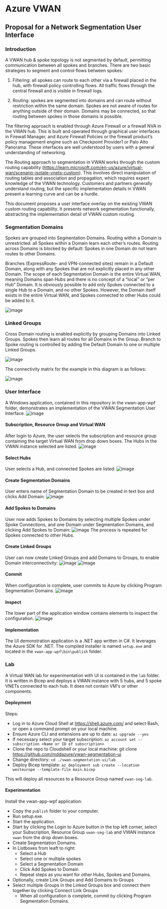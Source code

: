 # Azure VWAN 
## Proposal for a Network Segmentation User Interface
### Introduction
A VWAN hub & spoke topology is not segmented by default, permitting communication between all spokes and branches. There are two basic strategies to segment and control flows between spokes:
1.	Filtering: all spokes can route to each other via a firewall placed in the hub, with firewall policy controlling flows. All traffic flows through the central firewall and is visible in firewall logs.

2.	Routing: spokes are segmented into domains and can route without restriction within the same domain. Spokes are not aware of routes for anything outside of their domain. Domains may be connected, so that routing between spokes in those domains is possible.

The filtering approach is enabled through Azure Firewall or a firewall NVA in the VWAN hub. This is built and operated through graphical user interfaces in Firewall Manager, and Azure Firewall Policies or the firewall product’s policy management engine such as Checkpoint Provider1 or Palo Alto Panorama. These interfaces are well understood by users with a general understanding of networking. 

The Routing approach to segmentation in VWAN works through the custom routing capability (https://learn.microsoft.com/en-us/azure/virtual-wan/scenario-isolate-vnets-custom). This involves direct manipulation of routing tables and association and propagation, which requires expert knowledge of the VWAN technology. Customers and partners generally understand routing, but the specific implementation details in VWAN present a learning curve and can be a hurdle.

This document proposes a user interface overlay on the existing VWAN custom routing capability. It presents network segmentation functionally, abstracting the implementation detail of VWAN custom routing.
### Segmentation Domains
Spokes are grouped into Segmentation Domains. Routing within a Domain is unrestricted: all Spokes within a Domain learn each other’s routes. Routing across Domains is blocked by default: Spokes in one Domain do not learn routes to other Domains.

Branches (ExpressRoute- and VPN-connected sites) remain in a Default Domain, along with any Spokes that are not explicitly placed in any other Domain.
The scope of each Segmentation Domain is the entire Virtual WAN, meaning Domains span Hubs and there is no concept of a “local” or “per Hub” Domain. It is obviously possible to add only Spokes connected to a single Hub to a Domain, and no other Spokes. However, the Domain itself exists in the entire Virtual WAN, and Spokes connected to other Hubs could be added to it. 

![image](images/segmentationdomains.png)

### Linked Groups
Cross Domain routing is enabled explicitly by grouping Domains into Linked Groups. Spokes then learn all routes for all Domains in the Group. Branch to Spoke routing is controlled by adding the Default Domain to one or multiple Linked Groups.

![image](images/linkedgroups.png)

The connectivity matrix for the example in this diagram is as follows:

![image](images/matrix.png)

### User Interface
A Windows application, contained in this repository in the vwan-app-wpf folder, demonstrates an implementation of the VWAN Segmentation User Interface.
![image](images/app-ui.png)

#### Subscription, Resource Group and Virtual WAN
After login to Azure, the user selects the subscription and resource group containing the target Virtual WAN from drop down boxes.
The Hubs in the VWAN instance selected are listed.
![image](images/subscr-rg-vwan.png)
#### Select Hubs
User selects a Hub, and connected Spokes are listed:
![image](images/hubs.png)
#### Create Segmentation Domains
User enters name of Segmentation Domain to be created in text box and clicks Add Domain:
![image](images/domains.png)
#### Add Spokes to Domains
User now adds Spokes to Domains by selecting multiple Spokes under Spoke Connections, and one Domain under Segmentation Domains, and clicking Add Spokes to Domain:
![image](images/add-spokes.png)
The process is repeated for Spokes connected to other Hubs.
#### Create Linked Groups
User can now create Linked Groups and add Domains to Groups, to enable Domain interconnectivity:
![image](images/groups.png)
![image](images/domains-to-groups.png)
#### Commit
When configuration is complete, user commits to Azure by clicking Program Segmentation Domains.
![image](images/program.png)
#### Inspect
The lower part of the application window contains elements to inspect the configuration.
![image](images/inspect.png)
#### Implementation
The UI demonstration application is a .NET app written in C#. It leverages the Azure SDK for .NET.
The compiled installer is named `setup.exe` and located in the `vwan-app-wpf\bin\publish` folder.

### Lab
A Virtual WAN lab for experimentation with UI is contained in the `lab` folder. It is written in Bicep and deploys a VWAN instance with 5 hubs, and 5 spoke VNETs connected to each hub. It does not contain VM's or other components.
#### Deployment
Steps:
- Log in to Azure Cloud Shell at https://shell.azure.com/ and select Bash, or open a command prompt on your local machine.
- Ensure Azure CLI and extensions are up to date:
`az upgrade --yes`
- If necessary select your target subscription:
`az account set --subscription <Name or ID of subscription>`
- Clone the repo to Cloudshell or your local machine:
git clone https://github.com/mddazure/vwan-segmentation-ui
- Change directory:
`cd ./vwan-segmentation-ui/lab`
- Deploy Bicep template:
`az deployment sub create --location westeurope --template-file main.bicep`

This will deploy all resources to a Resource Group named `vwan-seg-lab`.

#### Experimentation
Install the vwan-app-wpf application:
- Copy the `publish` folder to your computer.
- Run setup.exe.
- Start the application.
- Start by clicking the Login to Azure button in the top left corner, select your Subscription, Resource Group `vwan-seg-lab` and VWAN instance `vwan` from the drop down boxes.
- Create Segmentation Domains.
- In Listboxes from leaft to right:
  - Select a Hub
  - Select one or multiple spokes
  - Select a Segmentation Domain
  - Click Add Spokes to Domain
  - Repeat steps as you want for other Hubs, Spokes and Domains.
- Optionally, create Link Groups and Add Domains to Groups
- Select multiple Groups in the Linked Groups box and connect them together by clicking Connect Link Groups
  - When all configuration is complete, commit by clicking Program Segmentation Domains.

